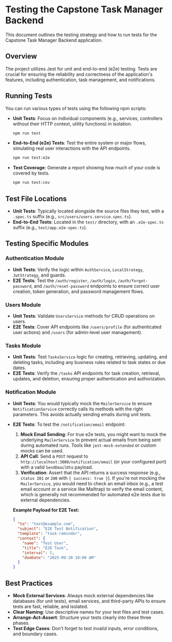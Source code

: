 # Testing the Capstone Task Manager Backend

This document outlines the testing strategy and how to run tests for the Capstone Task Manager Backend application.

## Overview

The project utilizes Jest for unit and end-to-end (e2e) testing. Tests are crucial for ensuring the reliability and correctness of the application's features, including authentication, task management, and notifications.

## Running Tests

You can run various types of tests using the following npm scripts:

*   **Unit Tests**: Focus on individual components (e.g., services, controllers without their HTTP context, utility functions) in isolation.
    ```bash
    npm run test
    ```

*   **End-to-End (e2e) Tests**: Test the entire system or major flows, simulating real user interactions with the API endpoints.
    ```bash
    npm run test:e2e
    ```

*   **Test Coverage**: Generate a report showing how much of your code is covered by tests.
    ```bash
    npm run test:cov
    ```

## Test File Locations

*   **Unit Tests**: Typically located alongside the source files they test, with a `.spec.ts` suffix (e.g., `src/users/users.service.spec.ts`).
*   **End-to-End Tests**: Located in the `test/` directory, with an `.e2e-spec.ts` suffix (e.g., `test/app.e2e-spec.ts`).

## Testing Specific Modules

### Authentication Module

*   **Unit Tests**: Verify the logic within `AuthService`, `LocalStrategy`, `JwtStrategy`, and guards.
*   **E2E Tests**: Test the `/auth/register`, `/auth/login`, `/auth/forgot-password`, and `/auth/reset-password` endpoints to ensure correct user creation, token generation, and password management flows.

### Users Module

*   **Unit Tests**: Validate `UsersService` methods for CRUD operations on users.
*   **E2E Tests**: Cover API endpoints like `/users/profile` (for authenticated user actions) and `/users` (for admin-level user management).

### Tasks Module

*   **Unit Tests**: Test `TasksService` logic for creating, retrieving, updating, and deleting tasks, including any business rules related to task states or due dates.
*   **E2E Tests**: Verify the `/tasks` API endpoints for task creation, retrieval, updates, and deletion, ensuring proper authentication and authorization.

### Notification Module

*   **Unit Tests**: You would typically mock the `MailerService` to ensure `NotificationService` correctly calls its methods with the right parameters. This avoids actually sending emails during unit tests.
*   **E2E Tests**: To test the `/notification/email` endpoint:
    1.  **Mock Email Sending**: For true e2e tests, you might want to mock the underlying `MailerService` to prevent actual emails from being sent during automated runs. Tools like `jest-mock-extended` or custom mocks can be used.
    2.  **API Call**: Send a `POST` request to `http://localhost:3000/notification/email` (or your configured port) with a valid `SendEmailDto` payload.
    3.  **Verification**: Assert that the API returns a success response (e.g., `status 201` or `200` with `{ success: true }`). If you're not mocking the `MailerService`, you would need to check an email inbox (e.g., a test email account or a service like Mailtrap) to verify the email content, which is generally not recommended for automated e2e tests due to external dependencies.

    **Example Payload for E2E Test:**
    ```json
    {
      "to": "test@example.com",
      "subject": "E2E Test Notification",
      "template": "task-reminder",
      "context": {
        "name": "Test User",
        "title": "E2E Task",
        "interval": 5,
        "dueDate": "2025-09-20 10:00 AM"
      }
    }
    ```

## Best Practices

*   **Mock External Services**: Always mock external dependencies like databases (for unit tests), email services, and third-party APIs to ensure tests are fast, reliable, and isolated.
*   **Clear Naming**: Use descriptive names for your test files and test cases.
*   **Arrange-Act-Assert**: Structure your tests clearly into these three phases.
*   **Test Edge Cases**: Don't forget to test invalid inputs, error conditions, and boundary cases.
